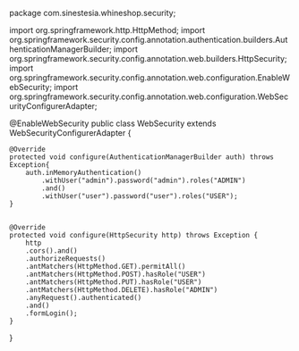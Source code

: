 package com.sinestesia.whineshop.security;

import org.springframework.http.HttpMethod;
import org.springframework.security.config.annotation.authentication.builders.AuthenticationManagerBuilder;
import org.springframework.security.config.annotation.web.builders.HttpSecurity;
import org.springframework.security.config.annotation.web.configuration.EnableWebSecurity;
import org.springframework.security.config.annotation.web.configuration.WebSecurityConfigurerAdapter;

@EnableWebSecurity
public class WebSecurity extends WebSecurityConfigurerAdapter {
	
	
	@Override
	protected void configure(AuthenticationManagerBuilder auth) throws Exception{
		auth.inMemoryAuthentication()
			.withUser("admin").password("admin").roles("ADMIN")
			.and()
			.withUser("user").password("user").roles("USER");
	}
	
	
    @Override
    protected void configure(HttpSecurity http) throws Exception { 
        http
        .cors().and()
        .authorizeRequests()
        .antMatchers(HttpMethod.GET).permitAll()
        .antMatchers(HttpMethod.POST).hasRole("USER")
        .antMatchers(HttpMethod.PUT).hasRole("USER")
        .antMatchers(HttpMethod.DELETE).hasRole("ADMIN")
        .anyRequest().authenticated()
        .and()
        .formLogin();
    }
    
   
}
